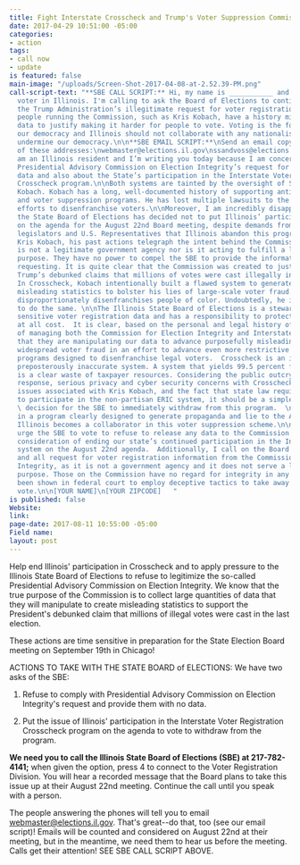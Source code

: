 ```yaml
---
title: Fight Interstate Crosscheck and Trump's Voter Suppression Commission
date: 2017-04-29 10:51:00 -05:00
categories:
- action
tags:
- call now
- update
is featured: false
main-image: "/uploads/Screen-Shot-2017-04-08-at-2.52.39-PM.png"
call-script-text: "**SBE CALL SCRIPT:** Hi, my name is ___________ and I'm a registered
  voter in Illinois. I'm calling to ask the Board of Elections to continue to deny
  the Trump Administration’s illegitimate request for voter registration data. The
  people running the Commission, such as Kris Kobach, have a history misrepresenting
  data to justify making it harder for people to vote. Voting is the foundation of
  our democracy and Illinois should not collaborate with any nationalist efforts to
  undermine our democracy.\n\n**SBE EMAIL SCRIPT:**\nSend an email copying all four
  of these addresses:\nwebmaster@elections.il.gov\nssandvoss@elections.il.gov\ntech@indivisiblechicago.com\nstrikeforceforchange@gmail.com\n\nI
  am an Illinois resident and I’m writing you today because I am concerned about the
  Presidential Advisory Commission on Election Integrity’s request for voter registration
  data and also about the State’s participation in the Interstate Voter Registration
  Crosscheck program.\n\nBoth systems are tainted by the oversight of Secretary Kris
  Kobach. Kobach has a long, well-documented history of supporting anti-immigration
  and voter suppression programs. He has lost multiple lawsuits to the ACLU in his
  efforts to disenfranchise voters.\n\nMoreover, I am incredibly disappointed that
  the State Board of Elections has decided not to put Illinois’ participation in Crosscheck
  on the agenda for the August 22nd Board meeting, despite demands from multiple state
  legislators and U.S. Representatives that Illinois abandon this program. \n\nRegarding
  Kris Kobach, his past actions telegraph the intent behind the Commission, which
  is not a legitimate government agency nor is it acting to fulfill a legitimate government
  purpose. They have no power to compel the SBE to provide the information they are
  requesting. It is quite clear that the Commission was created to justify President
  Trump’s debunked claims that millions of votes were cast illegally in the last election.
  In Crosscheck, Kobach intentionally built a flawed system to generate false and
  misleading statistics to bolster his lies of large-scale voter fraud. A system that
  disproportionately disenfranchises people of color. Undoubtedly, he is on this Commission
  to do the same. \n\nThe Illinois State Board of Elections is a steward of the public's
  sensitive voter registration data and has a responsibility to protect it from misuse
  at all cost.  It is clear, based on the personal and legal history of those in charge
  of managing both the Commission for Election Integrity and Interstate Crosscheck
  that they are manipulating our data to advance purposefully misleading notions of
  widespread voter fraud in an effort to advance even more restrictive voter registration
  programs designed to disenfranchise legal voters.  Crosscheck is an insecure and
  preposterously inaccurate system. A system that yields 99.5 percent false positives,
  is a clear waste of taxpayer resources. Considering the public outcry, legislator
  response, serious privacy and cyber security concerns with Crosscheck, the partisan
  issues associated with Kris Kobach, and the fact that state law requires the Board
  to participate in the non-partisan ERIC system, it should be a simple and reasonable
  \ decision for the SBE to immediately withdraw from this program.  \n\nBy participating
  in a program clearly designed to generate propaganda and lie to the American people,
  Illinois becomes a collaborator in this voter suppression scheme.\n\nI strongly
  urge the SBE to vote to refuse to release any data to the Commission and to put
  consideration of ending our state’s continued participation in the Interstate Crosscheck
  system on the August 22nd agenda.  Additionally, I call on the Board to deny any
  and all request for voter registration information from the Commission for Election
  Integrity, as it is not a government agency and it does not serve a legitimate government
  purpose. Those on the Commission have no regard for integrity in any way and have
  been shown in federal court to employ deceptive tactics to take away our right to
  vote.\n\n[YOUR NAME]\n[YOUR ZIPCODE]   "
is published: false
Website: 
link: 
page-date: 2017-08-11 10:55:00 -05:00
Field name: 
layout: post
---
```


Help end Illinois' participation in Crosscheck and to apply pressure to the Illinois State Board of Elections to refuse to legitimize the so-called Presidential Advisory Commission on Election Integrity. We know that the true purpose of the Commission is to collect large quantities of data that they will manipulate to create misleading statistics to support the President's debunked claim that millions of illegal votes were cast in the last election.

These actions are time sensitive in preparation for the State Election Board meeting on September 19th in Chicago!

ACTIONS TO TAKE WITH THE STATE BOARD of ELECTIONS: 
We have two asks of the SBE:

1) Refuse to comply with Presidential Advisory Commission on Election Integrity's request and provide them with no data.

2) Put the issue of Illinois' participation in the Interstate Voter Registration Crosscheck program on the agenda to vote to withdraw from the program.

**We need you to call the Illinois State Board of Elections (SBE) at 217-782-4141;**
when given the option, press 4 to connect to the Voter Registration Division. You will hear a recorded message that the Board plans to take this issue up at their August 22nd meeting. Continue the call until you speak with a person.

The people answering the phones will tell you to email webmaster@elections.il.gov. That's great--do that, too (see our email script)! Emails will be counted and considered on August 22nd at their meeting, but in the meantime, we need them to hear us before the meeting. Calls get their attention! SEE SBE CALL SCRIPT ABOVE. 